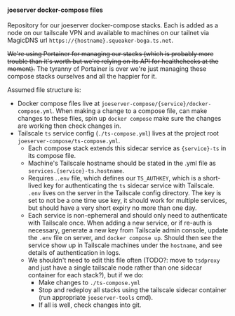 #### joeserver docker-compose files

Repository for our joeserver docker-compose stacks. Each is added as a node on our tailscale VPN and available to machines on our tailnet via MagicDNS url `https://{hostname}.squeaker-boga.ts.net`.

~~We're using Portainer for managing our stacks (which is probably more trouble than it's worth but we're relying on its API for healthchecks at the moment).~~ The tyranny of Portainer is over we're just managing these compose stacks ourselves and all the happier for it.

Assumed file structure is:

- Docker compose files live at `joeserver-compose/{service}/docker-compose.yml`. When making a change to a compose file, can make changes to these files, spin up `docker compose` make sure the changes are working then check changes in.
- Tailscale `ts` service config (`./ts-compose.yml`) lives at the project root `joeserver-compose/ts-compose.yml`.
  - Each compose stack extends this sidecar service as `{service}-ts` in its compose file.
  - Machine's Tailscale hostname should be stated in the .yml file as `services.{service}-ts.hostname`.
  - Requires .`.env` file, which defines our `TS_AUTHKEY`, which is a short-lived key for authenticating the `ts` sidecar service with Tailscale. `.env` lives on the server in the Tailscale config directory. The key is set to not be a one time use key, it should work for multiple services, but should have a very short expiry no more than one day.
  - Each service is non-ephemeral and should only need to authenticate with Tailscale once. When adding a new service, or if re-auth is necessary, generate a new key from Tailscale admin console, update the `.env` file on server, and `docker compose up`. Should then see the service show up in Tailscale machines under the `hostname`, and see details of authentication in logs.
  - We shouldn't need to edit this file often (TODO?: move to `tsdproxy` and just have a single tailscale node rather than one sidecar container for each stack?), but if we do:
    - Make changes to `./ts-compose.yml`
    - Stop and redeploy all stacks using the tailscale sidecar container (run appropriate `joeserver-tools` cmd).
    - If all is well, check changes into git.

